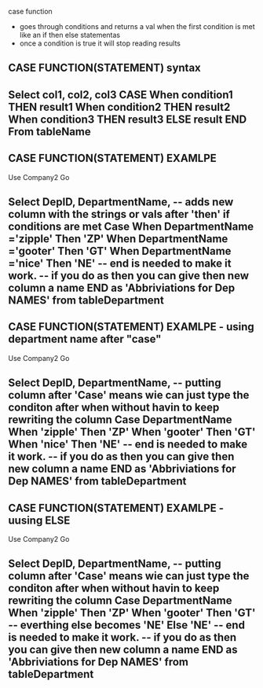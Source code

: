 case function
- goes through conditions and returns a val when the first condition is met like an if then else statementas
- once a condition is true it will stop reading results


**CASE FUNCTION(STATEMENT) syntax**
--------------------------------------------------------------------------
Select col1, col2, col3
    CASE
        When condition1 THEN result1
        When condition2 THEN result2
        When condition3 THEN result3
    ELSE result
    END
From tableName
--------------------------------------------------------------------------


**CASE FUNCTION(STATEMENT) EXAMLPE**
--------------------------------------------------------------------------
Use Company2
Go

Select DepID, DepartmentName, 
-- adds new column with the strings or vals after 'then' if conditions are met
	Case
		When DepartmentName ='zipple' Then 'ZP'
		When DepartmentName ='gooter' Then 'GT'
		When DepartmentName ='nice' Then 'NE'
		-- end is needed to make it work.
		-- if you do as  then you can give then new column a name
		END as 'Abbriviations for Dep NAMES'
from tableDepartment
--------------------------------------------------------------------------




**CASE FUNCTION(STATEMENT) EXAMLPE** - using department name after "case"
--------------------------------------------------------------------------
Use Company2
Go

Select DepID, DepartmentName, 
-- putting column after 'Case' means wie can just type the conditon after when without havin to keep rewriting the column
	Case DepartmentName
		When 'zipple' Then 'ZP'
		When 'gooter' Then 'GT'
		When 'nice' Then 'NE'
		-- end is needed to make it work.
		-- if you do as  then you can give then new column a name
		END as 'Abbriviations for Dep NAMES'
from tableDepartment
--------------------------------------------------------------------------


**CASE FUNCTION(STATEMENT) EXAMLPE** - uusing ELSE
--------------------------------------------------------------------------
Use Company2
Go

Select DepID, DepartmentName, 
-- putting column after 'Case' means wie can just type the conditon after when without havin to keep rewriting the column
	Case DepartmentName
		When 'zipple' Then 'ZP'
		When 'gooter' Then 'GT'
		-- everthing else becomes 'NE' 
		Else 'NE' 
		-- end is needed to make it work.
		-- if you do as  then you can give then new column a name
		END as 'Abbriviations for Dep NAMES'
from tableDepartment
--------------------------------------------------------------------------